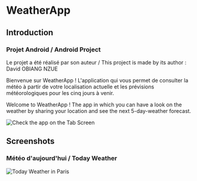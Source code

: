 # WeatherApp
## Introduction
### Projet Android / Android Project

Le projet a été réalisé par son auteur / This project is made by its author : David OBIANG NZUE 

Bienvenue sur WeatherApp ! L'application qui vous permet de consulter la météo à partir de votre localisation actuelle et 
les prévisions météorologiques pour les cinq jours à venir.

Welcome to WeatherApp ! The app in which you can have a look on the weather by sharing your location 
and see the next 5-day-weather forecast.

![Check the app on the Tab Screen](https://user-images.githubusercontent.com/45243678/55495397-195c8b80-563d-11e9-92d9-bbf7ea9b5407.jpg)

## Screenshots
### Météo d'aujourd'hui / Today Weather 
![Today Weather in Paris]()
